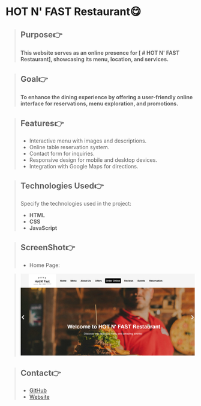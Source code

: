 # HOT N' FAST Restaurant😋

> ## Purpose👉
> #### This website serves as an online presence for [ # **HOT N' FAST Restaurant**], showcasing its menu, location, and services.

> ## Goal👉
> #### To enhance the dining experience by offering a user-friendly online interface for reservations, menu exploration, and promotions.

> ##  Features👉
> * Interactive menu with images and descriptions.
> * Online table reservation system.
> * Contact form for inquiries.
> * Responsive design for mobile and desktop devices.
> * Integration with Google Maps for directions.

> ## Technologies Used👉
> Specify the technologies used in the project:
> * **HTML**
> * **CSS**
> * **JavaScript**

>  ## ScreenShot👉
> * Home Page:

>![Home Page](./img/Screenshot-home%20page.png)

>  ## Contact👉
> * [GitHub](https://github.com/arbajjamadar46/icp9.0-javascript-group-project-3)
> * [Website](https://hot-n-fast.netlify.app/)